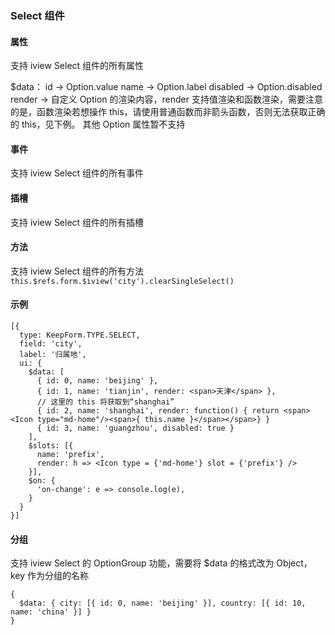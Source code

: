 ### Select 组件

#### 属性

支持 iview Select 组件的所有属性

$data：
id -> Option.value
name -> Option.label
disabled -> Option.disabled
render -> 自定义 Option 的渲染内容，render 支持值渲染和函数渲染，需要注意的是，函数渲染若想操作 this，请使用普通函数而非箭头函数，否则无法获取正确的 this，见下例。
其他 Option 属性暂不支持

#### 事件

支持 iview Select 组件的所有事件

#### 插槽

支持 iview Select 组件的所有插槽

#### 方法

支持 iview Select 组件的所有方法
`this.$refs.form.$iview('city').clearSingleSelect()`

#### 示例

```
[{
  type: KeepForm.TYPE.SELECT,
  field: 'city',
  label: '归属地',
  ui: {
    $data: [
      { id: 0, name: 'beijing' },
      { id: 1, name: 'tianjin', render: <span>天津</span> },
      // 这里的 this 将获取到“shanghai”
      { id: 2, name: 'shanghai', render: function() { return <span><Icon type="md-home"/><span>{ this.name }</span></span>} }
      { id: 3, name: 'guangzhou', disabled: true }
    ],
    $slots: [{
      name: 'prefix',
      render: h => <Icon type = {'md-home'} slot = {'prefix'} />
    }],
    $on: {
      'on-change': e => console.log(e),
    }
  }
}]
```

#### 分组

支持 iview Select 的 OptionGroup 功能，需要将 $data 的格式改为 Object，key 作为分组的名称

```
{
  $data: { city: [{ id: 0, name: 'beijing' }], country: [{ id: 10, name: 'china' }] }
}
```